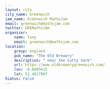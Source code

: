 ```yaml
---
layout: city                                           
city_name: Greenwich                                                               
jam_name: Greenwich MathsJam
email: greenwich@mathsjam.com
twitter: GREMathsJAm
organiser:
    name: Tony
    email: greenwich@mathsjam.com
location:
    group: england
    pub_name: "The Old Brewery"
    description: " near the Cutty Sark"
    url: https://www.oldbrewerygreenwich.com/
    lon: -0.0085615
    lat: 51.4827987
hiatus: False
---
```


